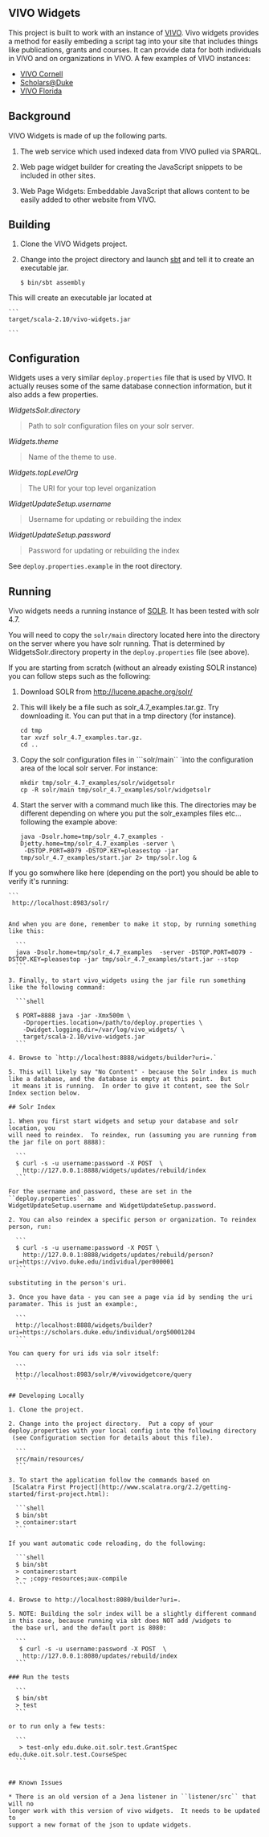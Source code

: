 ## VIVO Widgets

This project is built to work with an instance of [VIVO](http://vivoweb.org/).  Vivo widgets
provides a method for easily embeding a script tag into your site that includes things like
publications, grants and courses.  It can provide data for both individuals in VIVO and on
organizations in VIVO.  A few examples of VIVO instances:

* [VIVO Cornell](http://vivo.cornell.edu/)
* [Scholars@Duke](https://scholars.duke.edu/)
* [VIVO Florida](http://vivo.ufl.edu/)

## Background

VIVO Widgets is made of up the following parts.

1. The web service which used indexed data from VIVO pulled via SPARQL.

1. Web page widget builder for creating the JavaScript snippets to be included in other sites.

1. Web Page Widgets: Embeddable JavaScript that allows content to be easily added to other website
  from VIVO.


## Building

1. Clone the VIVO Widgets project.


3. Change into the project directory and launch [sbt](http://www.scala-sbt.org/) and tell it to
   create an executable jar. 

    ```
    $ bin/sbt assembly
    ```

This will create an executable jar located at  

    ```
    target/scala-2.10/vivo-widgets.jar

    ```

## Configuration


Widgets uses a very similar ``deploy.properties`` file that is used by VIVO.
It actually reuses some of the same database connection information, but it
also adds a few properties.

*WidgetsSolr.directory*

> Path to solr configuration files on your solr server.

*Widgets.theme*

> Name of the theme to use.

*Widgets.topLevelOrg*

> The URI for your top level organization

*WidgetUpdateSetup.username*

> Username for updating or rebuilding the index

*WidgetUpdateSetup.password*

> Password for updating or rebuilding the index

See ``deploy.properties.example`` in the root directory.


## Running

Vivo widgets needs a running instance of [SOLR](http://lucene.apache.org/solr).  It has been tested with solr 4.7. 


You will need to copy the ``solr/main``
directory located here into the directory on the server where you have solr
running.  That is determined by WidgetsSolr.directory property in the
``deploy.properties`` file (see above).


If you are starting from scratch (without an already existing SOLR instance) you can follow steps
such as the following:

1. Download SOLR from http://lucene.apache.org/solr/

2. This will likely be a file such as solr_4.7_examples.tar.gz.  Try downloading it.  You can put that 
   in a tmp directory (for instance). 

    ```
    cd tmp
    tar xvzf solr_4.7_examples.tar.gz.
    cd .. 
    ```

3. Copy the solr configuration files in ```solr/main`` `into the configuration area of the local solr server.  For instance:

    ```
    mkdir tmp/solr_4.7_examples/solr/widgetsolr
    cp -R solr/main tmp/solr_4.7_examples/solr/widgetsolr
    ```

4. Start the server with a command much like this.  The directories may be different depending on where you put the solr_examples
   files etc... following the example above:
    
    ```
    java -Dsolr.home=tmp/solr_4.7_examples -Djetty.home=tmp/solr_4.7_examples -server \
     -DSTOP.PORT=8079 -DSTOP.KEY=pleasestop -jar tmp/solr_4.7_examples/start.jar 2> tmp/solr.log &
    ```
If you go somwhere like here (depending on the port) you should be able to verify it's running:

    ```
     http://localhost:8983/solr/
  ```

And when you are done, remember to make it stop, by running something like this:
    
    ```
    java -Dsolr.home=tmp/solr_4.7_examples  -server -DSTOP.PORT=8079 -DSTOP.KEY=pleasestop -jar tmp/solr_4.7_examples/start.jar --stop
    ```

3. Finally, to start vivo_widgets using the jar file run something like the following command:

    ```shell

    $ PORT=8888 java -jar -Xmx500m \
      -Dproperties.location=/path/to/deploy.properties \
      -Dwidget.logging.dir=/var/log/vivo_widgets/ \
      target/scala-2.10/vivo-widgets.jar
    ```

4. Browse to `http://localhost:8888/widgets/builder?uri=.`

5. This will likely say "No Content" - because the Solr index is much like a database, and the database is empty at this point.  But
   it means it is running.  In order to give it content, see the Solr Index section below.

## Solr Index

1. When you first start widgets and setup your database and solr location, you
will need to reindex.  To reindex, run (assuming you are running from the jar file on port 8888):

    ```
    $ curl -s -u username:password -X POST  \
      http://127.0.0.1:8888/widgets/updates/rebuild/index
    ```

For the username and password, these are set in the ``deploy.properties`` as
WidgetUpdateSetup.username and WidgetUpdateSetup.password.

2. You can also reindex a specific person or organization. To reindex person, run:

    ```
    $ curl -s -u username:password -X POST \
      http://127.0.0.1:8888/widgets/updates/rebuild/person?uri=https://vivo.duke.edu/individual/per000001
    ```

substituting in the person's uri.

3. Once you have data - you can see a page via id by sending the uri paramater. This is just an example:, 

    ```
    http://localhost:8888/widgets/builder?uri=https://scholars.duke.edu/individual/org50001204
    ```

You can query for uri ids via solr itself:

    ```  
    http://localhost:8983/solr/#/vivowidgetcore/query
    ```
  
## Developing Locally

1. Clone the project.

2. Change into the project directory.  Put a copy of your deploy.properties with your local config into the following directory
   (see Configuration section for details about this file).

    ```
    src/main/resources/
    ```
 
3. To start the application follow the commands based on
   [Scalatra First Project](http://www.scalatra.org/2.2/getting-started/first-project.html):

    ```shell
    $ bin/sbt
    > container:start 
    ```

If you want automatic code reloading, do the following:

    ```shell
    $ bin/sbt
    > container:start
    > ~ ;copy-resources;aux-compile
    ```

4. Browse to http://localhost:8080/builder?uri=.

5. NOTE: Building the solr index will be a slightly different command in this case, because running via sbt does NOT add /widgets to 
   the base url, and the default port is 8080:

    ``` 
     $ curl -s -u username:password -X POST  \
      http://127.0.0.1:8080/updates/rebuild/index
    ```

### Run the tests

    ```
    $ bin/sbt
    > test
    ```

or to run only a few tests:

    ```
     > test-only edu.duke.oit.solr.test.GrantSpec edu.duke.oit.solr.test.CourseSpec
    ```

 
## Known Issues

* There is an old version of a Jena listener in ``listener/src`` that will no
  longer work with this version of vivo widgets.  It needs to be updated to
support a new format of the json to update widgets.
